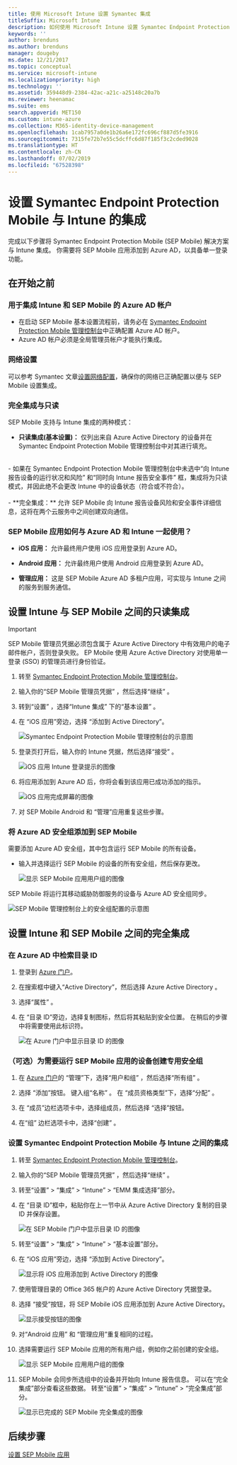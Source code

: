 ```yaml
---
title: 使用 Microsoft Intune 设置 Symantec 集成
titleSuffix: Microsoft Intune
description: 如何使用 Microsoft Intune 设置 Symantec Endpoint Protection Mobile 解决方案以控制移动设备对公司资源的访问。
keywords: ''
author: brenduns
ms.author: brenduns
manager: dougeby
ms.date: 12/21/2017
ms.topic: conceptual
ms.service: microsoft-intune
ms.localizationpriority: high
ms.technology: ''
ms.assetid: 359448d9-2384-42ac-a21c-a25148c20a7b
ms.reviewer: heenamac
ms.suite: ems
search.appverid: MET150
ms.custom: intune-azure
ms.collection: M365-identity-device-management
ms.openlocfilehash: 1cab7957a0de1b26a6e172fc696cf887d5fe3916
ms.sourcegitcommit: 7315fe72b7e55c5dcffc6d87f185f3c2cded9028
ms.translationtype: HT
ms.contentlocale: zh-CN
ms.lasthandoff: 07/02/2019
ms.locfileid: "67528398"
---
```

# <a name="set-up-symantec-endpoint-protection-mobile-integration-with-intune"></a>设置 Symantec Endpoint Protection Mobile 与 Intune 的集成

完成以下步骤将 Symantec Endpoint Protection Mobile (SEP Mobile) 解决方案与 Intune 集成。 你需要将 SEP Mobile 应用添加到 Azure AD，以具备单一登录功能。

## <a name="before-you-begin"></a>在开始之前

### <a name="azure-ad-account-used-to-integrate-intune-and-sep-mobile"></a>用于集成 Intune 和 SEP Mobile 的 Azure AD 帐户

-   在启动 SEP Mobile 基本设置流程前，请务必在 [Symantec Endpoint Protection Mobile 管理控制台](https://aad.skycure.com)中正确配置 Azure AD 帐户。
- Azure AD 帐户必须是全局管理员帐户才能执行集成。
### <a name="network-setup"></a>网络设置

可以参考 Symantec 文章[设置网络配置](https://portal.skycure.com/articles/Documentation/Setting-up-your-network-configuration-26-8-2016)，确保你的网络已正确配置以便与 SEP Mobile 设置集成。

### <a name="full-integration-vs-read-only"></a>完全集成与只读

SEP Mobile 支持与 Intune 集成的两种模式：

-   **只读集成(基本设置)：** 仅列出来自 Azure Active Directory 的设备并在 Symantec Endpoint Protection Mobile 管理控制台中对其进行填充。
<br>
    -   如果在 Symantec Endpoint Protection Mobile 管理控制台中未选中“向 Intune 报告设备的运行状况和风险”  和“同时向 Intune 报告安全事件”  框，集成将为只读模式，并因此绝不会更改 Intune 中的设备状态（符合或不符合）。
<br></br>
-   **完全集成：** 允许 SEP Mobile 向 Intune 报告设备风险和安全事件详细信息，这将在两个云服务中之间创建双向通信。

### <a name="how-are-the-sep-mobile-apps-used-with-azure-ad-and-intune"></a>SEP Mobile 应用如何与 Azure AD 和 Intune 一起使用？

-   **iOS 应用：** 允许最终用户使用 iOS 应用登录到 Azure AD。

-   **Android 应用：** 允许最终用户使用 Android 应用登录到 Azure AD。

-   **管理应用：** 这是 SEP Mobile Azure AD 多租户应用，可实现与 Intune 之间的服务到服务通信。

## <a name="to-set-up-the-read-only-integration-between-intune-and-sep-mobile"></a>设置 Intune 与 SEP Mobile 之间的只读集成

> [!IMPORTANT]
> SEP Mobile 管理员凭据必须包含属于 Azure Active Directory 中有效用户的电子邮件帐户，否则登录失败。 EP Mobile 使用 Azure Active Directory 对使用单一登录 (SSO) 的管理员进行身份验证。

1.  转至 [Symantec Endpoint Protection Mobile 管理控制台](https://aad.skycure.com)。

2.  输入你的“SEP Mobile 管理员凭据”  ，然后选择“继续”  。

3.  转到“设置”  ，选择“Intune 集成”  下的“基本设置”  。

4.  在  “iOS 应用”旁边，选择  “添加到 Active Directory”。

    ![Symantec Endpoint Protection Mobile 管理控制台的示意图](./media/symantec-portal-basic-add.png)

5.  登录页打开后，输入你的 Intune 凭据，然后选择“接受”  。

    ![iOS 应用 Intune 登录提示的图像](./media/symantec-portal-basic-accept.png)

6.  将应用添加到 Azure AD 后，你将会看到该应用已成功添加的指示。

    ![iOS 应用完成屏幕的图像](./media/symantec-portal-basic-added.png)

7. 对 SEP Mobile Android  和  “管理”应用重复这些步骤。

### <a name="add-an-azure-ad-security-group-into-sep-mobile"></a>将 Azure AD 安全组添加到 SEP Mobile

需要添加 Azure AD 安全组，其中包含运行 SEP Mobile 的所有设备。

-  输入并选择运行 SEP Mobile 的设备的所有安全组，然后保存更改。

    ![显示 SEP Mobile 应用用户组的图像](./media/symantec-portal-basic-groups.png)

SEP Mobile 将运行其移动威胁防御服务的设备与 Azure AD 安全组同步。

![SEP Mobile 管理控制台上的安全组配置的示意图](./media/symantec-portal-basic-status.png)

## <a name="to-set-up-the-full-integration-between-intune-and-sep-mobile"></a>设置 Intune 和 SEP Mobile 之间的完全集成

### <a name="retrieve-the-directory-id-in-azure-ad"></a>在 Azure AD 中检索目录 ID

1. 登录到 [Azure 门户](https://portal.azure.com)。

2. 在搜索框中键入“Active Directory”，然后选择 Azure Active Directory  。

3. 选择“属性”  。

4. 在  “目录 ID”旁边，选择复制图标，然后将其粘贴到安全位置。 在稍后的步骤中将需要使用此标识符。

    ![在 Azure 门户中显示目录 ID 的图像](./media/symantec-azure-portal-directory-ID.png)

### <a name="optional-create-a-dedicated-security-group-for-devices-that-need-to-run-the-sep-mobile-apps"></a>（可选）为需要运行 SEP Mobile 应用的设备创建专用安全组
1. 在 [Azure 门户](https://portal.azure.com)的  “管理”下，选择“用户和组”  ，然后选择“所有组”  。

2. 选择  “添加”按钮。 键入组“名称”  。 在  “成员资格类型”下，选择“分配”  。

3. 在  “成员”边栏选项卡中，选择组成员，然后选择  “选择”按钮。

4. 在“组”  边栏选项卡中，选择“创建”  。

### <a name="set-up-the-integration-between-symantec-endpoint-protection-mobile-and-intune"></a>设置 Symantec Endpoint Protection Mobile 与 Intune 之间的集成

1.  转至 [Symantec Endpoint Protection Mobile 管理控制台](https://aad.skycure.com)。

2.  输入你的“SEP Mobile 管理员凭据”  ，然后选择“继续”  。

3.  转至“设置”   >   “集成” >   “Intune” >   “EMM 集成选择”部分。

4. 在  “目录 ID”框中，粘贴你在上一节中从 Azure Active Directory 复制的目录 ID 并保存设置。

    ![在 SEP Mobile 门户中显示目录 ID 的图像](./media/symantec-portal-directory-ID.png)

5. 转至“设置”   >   “集成” >   “Intune” >   “基本设置”部分。

6. 在  “iOS 应用”旁边，选择  “添加到 Active Directory”。

    ![显示将 iOS 应用添加到 Active Directory 的图像](./media/symantec-portal-basic-add.png)

7. 使用管理目录的 Office 365 帐户的 Azure Active Directory 凭据登录。

8. 选择  “接受”按钮，将 SEP Mobile iOS 应用添加到 Azure Active Directory。

    ![显示接受按钮的图像](./media/symantec-portal-basic-accept.png)

9. 对“Android 应用”  和  “管理应用”重复相同的过程。

10. 选择需要运行 SEP Mobile 应用的所有用户组，例如你之前创建的安全组。

    ![显示 SEP Mobile 应用用户组的图像](./media/symantec-portal-basic-groups.png)

11.  SEP Mobile 会同步所选组中的设备并开始向 Intune 报告信息。 可以在“完全集成”部分查看这些数据。 转至“设置”   >   “集成” >   “Intune” >   “完全集成”部分。

     ![显示已完成的 SEP Mobile 完全集成的图像](media/symantec-portal-basic-status.PNG)
## <a name="next-steps"></a>后续步骤

[设置 SEP Mobile 应用](mtd-apps-ios-app-configuration-policy-add-assign.md)
